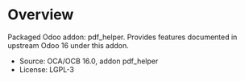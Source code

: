# Overview

Packaged Odoo addon: pdf_helper. Provides features documented in upstream Odoo 16 under this addon.

- Source: OCA/OCB 16.0, addon pdf_helper
- License: LGPL-3

